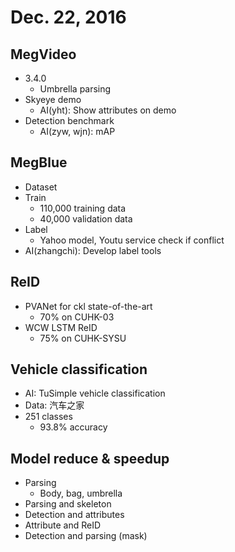 # Dec. 22, 2016

## MegVideo
* 3.4.0
    * Umbrella parsing
* Skyeye demo
    * AI(yht): Show attributes on demo
* Detection benchmark
    * AI(zyw, wjn): mAP

## MegBlue
* Dataset
* Train
    * 110,000 training data
    * 40,000 validation data
* Label
    * Yahoo model, Youtu service check if conflict
* AI(zhangchi): Develop label tools

## ReID
* PVANet for ckl state-of-the-art
    * 70% on CUHK-03
* WCW LSTM ReID
    * 75% on CUHK-SYSU

## Vehicle classification
* AI: TuSimple vehicle classification
* Data: 汽车之家
* 251 classes
    * 93.8% accuracy

## Model reduce & speedup
* Parsing
    * Body, bag, umbrella
* Parsing and skeleton
* Detection and attributes
* Attribute and ReID
* Detection and parsing (mask)
